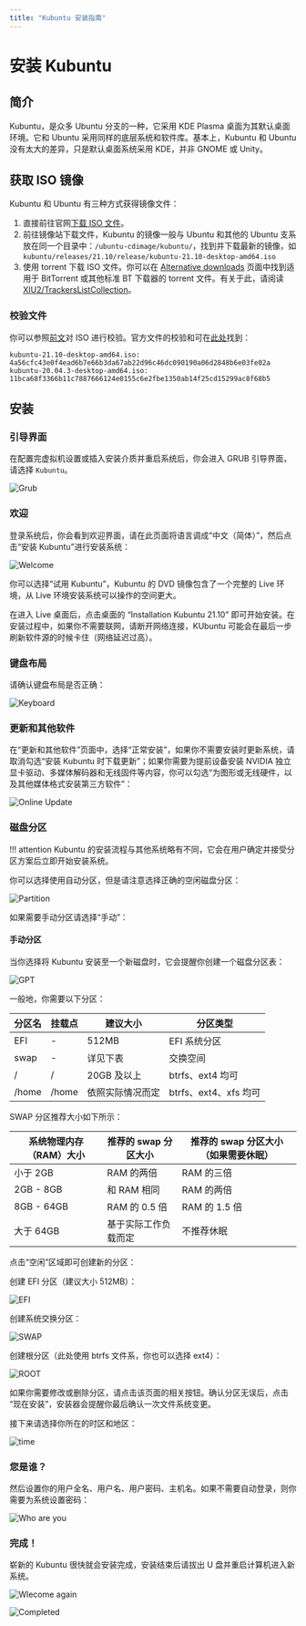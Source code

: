 ```yaml
---
title: "Kubuntu 安装指南"
---
```


# 安装 Kubuntu

## 简介

Kubuntu，是众多 Ubuntu 分支的一种，它采用 KDE Plasma 桌面为其默认桌面环境。它和 Ubuntu 采用同样的底层系统和软件库。基本上，Kubuntu 和 Ubuntu 没有太大的差异，只是默认桌面系统采用 KDE，并非 GNOME 或 Unity。

## 获取 ISO 镜像

Kubuntu 和 Ubuntu 有三种方式获得镜像文件：

1. 直接前往官网[下载 ISO 文件](https://kubuntu.org/getkubuntu/)。
2. 前往镜像站下载文件，Kubuntu 的镜像一般与 Ubuntu 和其他的 Ubuntu 支系放在同一个目录中：`/ubuntu-cdimage/kubuntu/`，找到并下载最新的镜像，如 `kubuntu/releases/21.10/release/kubuntu-21.10-desktop-amd64.iso`
3. 使用 torrent 下载 ISO 文件。你可以在 [Alternative downloads](https://kubuntu.org/alternative-downloads/) 页面中找到适用于 BitTorrent 或其他标准 BT 下载器的 torrent 文件。有关于此，请阅读 [XIU2/TrackersListCollection](https://trackerslist.com/#/zh)。

### 校验文件

你可以参照[前文](./create-media.md)对 ISO 进行校验。官方文件的校验和可在[此处](https://kubuntu.org/alternative-downloads/)找到：

```
kubuntu-21.10-desktop-amd64.iso: 4a56cfc43e0f4ead6b7e66b3da67ab22d96c46dc090190a06d2848b6e03fe02a
kubuntu-20.04.3-desktop-amd64.iso: 11bca68f3366b11c7887666124e0155c6e2fbe1350ab14f25cd15299ac8f68b5
```

## 安装

### 引导界面

在配置完虚拟机设置或插入安装介质并重启系统后，你会进入 GRUB 引导界面，请选择 `Kubuntu`。

![Grub](./assets/Kubuntu/grub.png)

### 欢迎

登录系统后，你会看到欢迎界面，请在此页面将语言调成“中文（简体）”，然后点击“安装 Kubuntu”进行安装系统：

![Welcome](./assets/Kubuntu/welcome.png)

你可以选择“试用 Kubuntu”，Kubuntu 的 DVD 镜像包含了一个完整的 Live 环境，从 Live 环境安装系统可以操作的空间更大。

在进入 Live 桌面后，点击桌面的 “Installation Kubuntu 21.10” 即可开始安装。在安装过程中，如果你不需要联网，请断开网络连接，KUbuntu 可能会在最后一步刷新软件源的时候卡住（网络延迟过高）。

### 键盘布局

请确认键盘布局是否正确：

![Keyboard](./assets/Kubuntu/keyboard.png)

### 更新和其他软件

在“更新和其他软件”页面中，选择“正常安装”，如果你不需要安装时更新系统，请取消勾选“安装 Kubuntu 时下载更新”；如果你需要为提前设备安装 NVIDIA 独立显卡驱动、多媒体解码器和无线固件等内容，你可以勾选“为图形或无线硬件，以及其他媒体格式安装第三方软件”：

![Online Update](./assets/Kubuntu/online-update.png)

### 磁盘分区

!!! attention
    Kubuntu 的安装流程与其他系统略有不同，它会在用户确定并接受分区方案后立即开始安装系统。

你可以选择使用自动分区，但是请注意选择正确的空闲磁盘分区：

![Partition](./assets/Kubuntu/partition1.png)

如果需要手动分区请选择“手动”：

#### 手动分区

当你选择将 Kubuntu 安装至一个新磁盘时，它会提醒你创建一个磁盘分区表：

![GPT](./assets/Kubuntu/gpt.png)

一般地，你需要以下分区：

|分区名|挂载点|建议大小|分区类型|
|---|---|---|---|
|EFI|-|512MB|EFI 系统分区|
|swap|-|详见下表|交换空间|
|/|/|20GB 及以上|btrfs、ext4 均可|
|/home|/home|依照实际情况而定|btrfs、ext4、xfs 均可|

SWAP 分区推荐大小如下所示：

|系统物理内存（RAM）大小|推荐的 swap 分区大小|推荐的 swap 分区大小（如果需要休眠）|
|---|---|---|
|小于 2GB|RAM 的两倍|RAM 的三倍|
|2GB - 8GB|和 RAM 相同|RAM 的两倍|
|8GB - 64GB|RAM 的 0.5 倍|RAM 的 1.5 倍|
|大于 64GB|基于实际工作负载而定|不推荐休眠|

点击“空闲”区域即可创建新的分区：

创建 EFI 分区（建议大小 512MB）：

![EFI](./assets/Kubuntu/efi.png)

创建系统交换分区：

![SWAP](./assets/Kubuntu/swap.png)

创建根分区（此处使用 btrfs 文件系，你也可以选择 ext4）：

![ROOT](./assets/Kubuntu/root.png)

如果你需要修改或删除分区，请点击该页面的相关按钮。确认分区无误后，点击 “现在安装”，安装器会提醒你最后确认一次文件系统变更。

接下来请选择你所在的时区和地区：

![time](./assets/Kubuntu/location&time.png)

### 您是谁？

然后设置你的用户全名、用户名、用户密码、主机名。如果不需要自动登录，则你需要为系统设置密码：

![Who are you](./assets/Kubuntu/username.png)

### 完成！

崭新的 Kubuntu 很快就会安装完成，安装结束后请拔出 U 盘并重启计算机进入新系统。

![Wlecome again](./assets/Kubuntu/welcome=again.png)

![Completed](./assets/Kubuntu/completed.png)